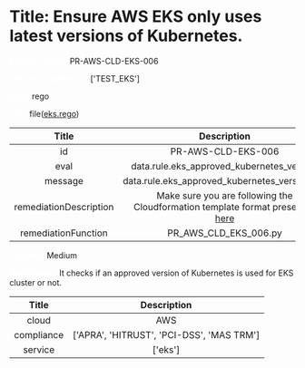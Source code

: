 



# Title: Ensure AWS EKS only uses latest versions of Kubernetes.


***<font color="white">Master Test Id:</font>*** PR-AWS-CLD-EKS-006

***<font color="white">Master Snapshot Id:</font>*** ['TEST_EKS']

***<font color="white">type:</font>*** rego

***<font color="white">rule:</font>*** file([eks.rego])  
  
  
  
  

|Title|Description|
| :---: | :---: |
|id|PR-AWS-CLD-EKS-006|
|eval|data.rule.eks_approved_kubernetes_version|
|message|data.rule.eks_approved_kubernetes_version_err|
|remediationDescription|Make sure you are following the Cloudformation template format presented <a href='https://boto3.amazonaws.com/v1/documentation/api/latest/reference/services/eks.html#EKS.Client.describe_cluster' target='_blank'>here</a>|
|remediationFunction|PR_AWS_CLD_EKS_006.py|


***<font color="white">Severity:</font>*** Medium

***<font color="white">Description:</font>*** It checks if an approved version of Kubernetes is used for EKS cluster or not.  
  
  

|Title|Description|
| :---: | :---: |
|cloud|AWS|
|compliance|['APRA', 'HITRUST', 'PCI-DSS', 'MAS TRM']|
|service|['eks']|



[eks.rego]: https://github.com/prancer-io/prancer-compliance-test/tree/master/aws/cloud/eks.rego
